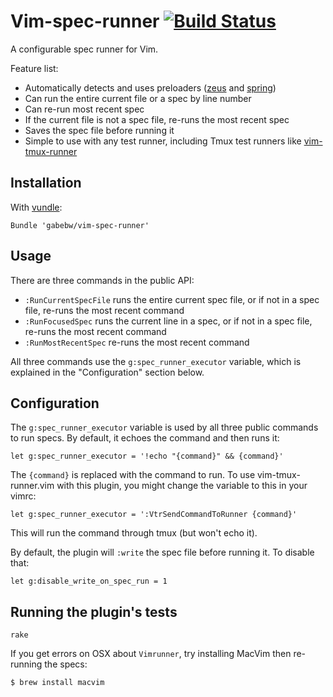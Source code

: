 # Vim-spec-runner [![Build Status](https://travis-ci.org/gabebw/vim-spec-runner.svg?branch=master)](https://travis-ci.org/gabebw/vim-spec-runner)

A configurable spec runner for Vim.

Feature list:

* Automatically detects and uses preloaders ([zeus] and [spring])
* Can run the entire current file or a spec by line number
* Can re-run most recent spec
* If the current file is not a spec file, re-runs the most recent spec
* Saves the spec file before running it
* Simple to use with any test runner, including Tmux test runners like
  [vim-tmux-runner]

[zeus]: https://github.com/burke/zeus
[spring]: https://github.com/rails/spring
[vim-tmux-runner]: https://github.com/christoomey/vim-tmux-runner


## Installation

With [vundle](https://github.com/gmarik/Vundle.vim):

    Bundle 'gabebw/vim-spec-runner'

## Usage

There are three commands in the public API:

* `:RunCurrentSpecFile` runs the entire current spec file, or if not in a spec
  file, re-runs the most recent command
* `:RunFocusedSpec` runs the current line in a spec, or if not in a spec file,
  re-runs the most recent command
* `:RunMostRecentSpec` re-runs the most recent command

All three commands use the `g:spec_runner_executor` variable, which is explained
in the "Configuration" section below.

## Configuration

The `g:spec_runner_executor` variable is used by all three public commands to
run specs. By default, it echoes the command and then runs it:

    let g:spec_runner_executor = '!echo "{command}" && {command}'

The `{command}` is replaced with the command to run. To use vim-tmux-runner.vim with this
plugin, you might change the variable to this in your vimrc:

    let g:spec_runner_executor = ':VtrSendCommandToRunner {command}'

This will run the command through tmux (but won't echo it).

By default, the plugin will `:write` the spec file before running it. To disable
that:

    let g:disable_write_on_spec_run = 1

## Running the plugin's tests

    rake

If you get errors on OSX about `Vimrunner`, try installing MacVim then re-running the specs:

    $ brew install macvim
